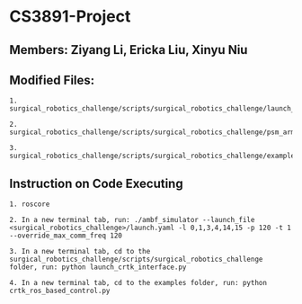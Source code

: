 # CS3891-Project

## Members: Ziyang Li, Ericka Liu, Xinyu Niu

## Modified Files:

	1. surgical_robotics_challenge/scripts/surgical_robotics_challenge/launch_crtk_interface.py
  
	2. surgical_robotics_challenge/scripts/surgical_robotics_challenge/psm_arm.py
  
	3. surgical_robotics_challenge/scripts/surgical_robotics_challenge/examples/crtk_ros_based_control.py

## Instruction on Code Executing
	
	1. roscore
  
	2. In a new terminal tab, run: ./ambf_simulator --launch_file <surgical_robotics_challenge>/launch.yaml -l 0,1,3,4,14,15 -p 120 -t 1 --override_max_comm_freq 120
  
	3. In a new terminal tab, cd to the surgical_robotics_challenge/scripts/surgical_robotics_challenge folder, run: python launch_crtk_interface.py
  
	4. In a new terminal tab, cd to the examples folder, run: python crtk_ros_based_control.py
